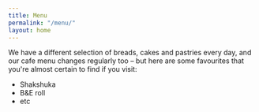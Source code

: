 ```yaml
---
title: Menu
permalink: "/menu/"
layout: home
---
```


We have a different selection of breads, cakes and pastries every day, and our cafe menu changes regularly too – but here are some favourites that you're almost certain to find if you visit:

* Shakshuka
* B&E roll
* etc